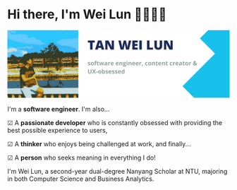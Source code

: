 # Hi there, I'm Wei Lun  👋👩🏾‍💻

<img src="https://github.com/weilunn97/weilunn97/blob/master/banner.png" alt="banner that says Wei Lun - software engineer, content creator and UX-obssessed, alongside a cartoon illustration of Wei Lun">

<br>

I'm a **software engineer**. I'm also...

☑ A **passionate developer** who is constantly obsessed with providing the best possible experience to users, 

☑ A **thinker** who enjoys being challenged at work, and finally...

☑ A **person** who seeks meaning in everything I do!

I'm Wei Lun, a second-year dual-degree Nanyang Scholar at NTU, majoring in both Computer Science and Business Analytics.
